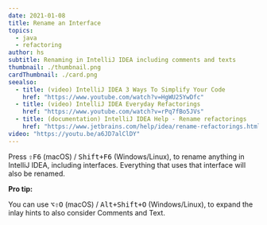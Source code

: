 ```yaml
---
date: 2021-01-08
title: Rename an Interface
topics:
  - java
  - refactoring
author: hs
subtitle: Renaming in IntelliJ IDEA including comments and texts
thumbnail: ./thumbnail.png
cardThumbnail: ./card.png
seealso:
  - title: (video) IntelliJ IDEA 3 Ways To Simplify Your Code
    href: "https://www.youtube.com/watch?v=HgWU25YwDfc"
  - title: (video) IntelliJ IDEA Everyday Refactorings
    href: "https://www.youtube.com/watch?v=rPq7fBo5JVs"
  - title: (documentation) IntelliJ IDEA Help - Rename refactorings
    href: "https://www.jetbrains.com/help/idea/rename-refactorings.html"
video: "https://youtu.be/a6JD7alClDY"
---
```


Press <kbd>⇧F6</kbd> (macOS) / <kbd>Shift+F6</kbd> (Windows/Linux), to rename anything in IntelliJ IDEA, including interfaces. Everything that uses that interface will also be renamed.

**Pro tip:**

You can use <kbd>⌥⇧O</kbd> (macOS) / <kbd>Alt+Shift+O</kbd> (Windows/Linux), to expand the inlay hints to also consider Comments and Text.
